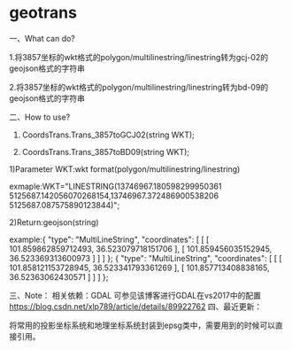 # geotrans
一、What can do?

 1.将3857坐标的wkt格式的polygon/multilinestring/linestring转为gcj-02的geojson格式的字符串
 
 2.将3857坐标的wkt格式的polygon/multilinestring/linestring转为bd-09的geojson格式的字符串 
 
二、How to use?

 1. CoordsTrans.Trans_3857toGCJ02(string WKT);
 
 2. CoordsTrans.Trans_3857toBD09(string WKT);
 
 1)Parameter WKT:wkt format(polygon/multilinestring/linestring)
 
 exmaple:WKT="LINESTRING(13746967.180598299950361 5125687.142056070268154,13746967.372486900538206 5125687.087575890123844)";
         
 2)Return:geojson(string)
 
 example:{ "type": "MultiLineString", "coordinates": [ [ [ 101.859862859712493, 36.523079718151706 ], [ 101.859456035152945,   36.523369313600973 ] ] ] };
 { "type": "MultiLineString", "coordinates": [ [ [ 101.858121153728945, 36.523341793361269 ], [ 101.857713408838165, 36.52363062430571 ] ] ] };

三、Note：
 相关依赖：GDAL  可参见该博客进行GDAL在vs2017中的配置 https://blog.csdn.net/xlp789/article/details/89922762
四、最近更新：

将常用的投影坐标系统和地理坐标系统封装到epsg类中，需要用到的时候可以直接引用。

